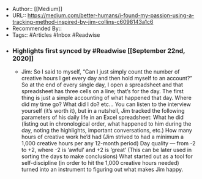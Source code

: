 - Author:: [[Medium]]
- URL:: https://medium.com/better-humans/i-found-my-passion-using-a-tracking-method-inspired-by-jim-collins-c6098143a1c6
- Recommended By::
- Tags:: #Articles #Inbox #Readwise
- ### Highlights first synced by #Readwise [[September 22nd, 2020]]
    - Jim: So I said to myself, “Can I just simply count the number of creative hours I get every day and then hold myself to an account?” So at the end of every single day, I open a spreadsheet and that spreadsheet has three cells on a line; that’s for the day. The first thing is just a simple accounting of what happened that day. Where did my time go? What did I do? etc… You can listen to the interview yourself (it’s worth it), but in a nutshell, Jim tracked the following parameters of his daily life in an Excel spreadsheet: What he did (listing out in chronological order, what happened to him during the day, noting the highlights, important conversations, etc.) How many hours of creative work he’d had (Jim strived to had a minimum a 1,000 creative hours per any 12-month period) Day quality — from -2 to +2, where -2 is ‘awful’ and +2 is ‘great’ (This can be later used in sorting the days to make conclusions) What started out as a tool for self-discipline (in order to hit the 1,000 creative hours needed) turned into an instrument to figuring out what makes Jim happy. 
